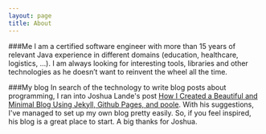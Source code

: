 ```yaml
---
layout: page
title: About
---
```


###Me
I am a certified software engineer with more than 15 years of relevant Java experience in different domains (education, healthcare, logistics, …). I am always looking for interesting tools, libraries and other technologies as he doesn’t want to reinvent the wheel all the time.

###My blog
In search of the technology to write blog posts about programming, I ran into Joshua Lande's post [How I Created a Beautiful and Minimal Blog Using Jekyll, Github Pages, and poole](http://joshualande.com/jekyll-github-pages-poole/). With his suggestions, I've managed to set up my own blog pretty easily. So, if you feel inspired, his blog is a great place to start. A big thanks for Joshua.